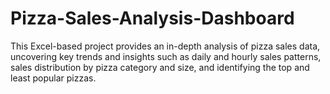 # Pizza-Sales-Analysis-Dashboard
This Excel-based project provides an in-depth analysis of pizza sales data, uncovering key trends and insights such as daily and hourly sales patterns, sales distribution by pizza category and size, and identifying the top and least popular pizzas.
